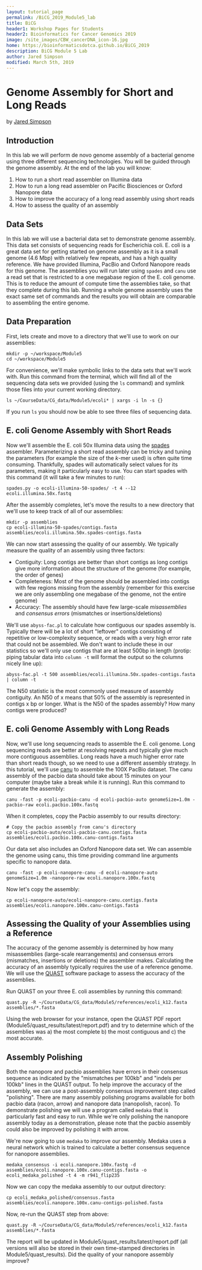 ```yaml
---
layout: tutorial_page
permalink: /BiCG_2019_Module5_lab
title: BiCG
header1: Workshop Pages for Students
header2: Bioinformatics for Cancer Genomics 2019
image: /site_images/CBW_cancerDNA_icon-16.jpg
home: https://bioinformaticsdotca.github.io/BiCG_2019
description: BiCG Module 5 Lab
author: Jared Simpson
modified: March 5th, 2019
---
```


# Genome Assembly for Short and Long Reads

by [Jared Simpson](https://simpsonlab.github.io)

## Introduction

In this lab we will perform de novo genome assembly of a bacterial genome using three different sequencing technologies. You will be guided through the genome assembly. At the end of the lab you will know:

1. How to run a short read assembler on Illumina data
2. How to run a long read assembler on Pacific Biosciences or Oxford Nanopore data
3. How to improve the accuracy of a long read assembly using short reads
4. How to assess the quality of an assembly

## Data Sets

In this lab we will use a bacterial data set to demonstrate genome assembly. This data set consists of sequencing reads for Escherichia coli. E. coli is a great data set for getting started on genome assembly as it is a small genome (4.6 Mbp) with relatively few repeats, and has a high quality reference. We have provided Illumina, PacBio and Oxford Nanopore reads for this genome. The assemblies you will run later using `spades` and `canu` use a read set that is restricted to a one megabase region of the E. coli genome. This is to reduce the amount of compute time the assemblies take, so that they complete during this lab. Running a whole genome assembly uses the exact same set of commands and the results you will obtain are comparable to assembling the entire genome.

## Data Preparation

First, lets create and move to a directory that we'll use to work on our assemblies:

```
mkdir -p ~/workspace/Module5
cd ~/workspace/Module5
```

For convenience, we'll make symbolic links to the data sets that we'll work with. Run this command from the terminal, which will find all of the sequencing data sets we provided (using the `ls` command) and symlink those files into your current working directory.


```
ls ~/CourseData/CG_data/Module5/ecoli* | xargs -i ln -s {}
```

If you run `ls` you should now be able to see three files of sequencing data.

## E. coli Genome Assembly with Short Reads

Now we'll assemble the E. coli 50x Illumina data using the [spades](http://bioinf.spbau.ru/spades) assembler. Parameterizing a short read assembly can be tricky and tuning the parameters (for example the size of the *k*-mer used) is often quite time consuming. Thankfully, spades will automatically select values for its parameters, making it particularly easy to use. You can start spades with this command (it will take a few minutes to run):

```
spades.py -o ecoli-illumina-50-spades/ -t 4 --12 ecoli.illumina.50x.fastq
```

After the assembly completes, let's move the results to a new directory that we'll use to keep track of all of our assemblies:

```
mkdir -p assemblies
cp ecoli-illumina-50-spades/contigs.fasta assemblies/ecoli.illumina.50x.spades-contigs.fasta
```

We can now start assessing the quality of our assembly. We typically measure the quality of an assembly using three factors:

- Contiguity: Long contigs are better than short contigs as long contigs give more information about the structure of the genome (for example, the order of genes)
- Completeness: Most of the genome should be assembled into contigs with few regions missing from the assembly (remember for this exercise we are only assembling one megabase of the genome, not the entire genome)
- Accuracy: The assembly should have few large-scale *misassemblies* and *consensus errors* (mismatches or insertions/deletions)

We'll use `abyss-fac.pl` to calculate how contiguous our spades assembly is. Typically there will be a lot of short "leftover" contigs consisting of repetitive or low-complexity sequence, or reads with a very high error rate that could not be assembled. We don't want to include these in our statistics so we'll only use contigs that are at least 500bp in length (protip: piping tabular data into `column -t` will format the output so the columns nicely line up):

```
abyss-fac.pl -t 500 assemblies/ecoli.illumina.50x.spades-contigs.fasta | column -t
```

The N50 statistic is the most commonly used measure of assembly contiguity. An N50 of x means that 50% of the assembly is represented in contigs x bp or longer. What is the N50 of the spades assembly? How many contigs were produced?

## E. coli Genome Assembly with Long Reads

Now, we'll use long sequencing reads to assemble the E. coli genome. Long sequencing reads are better at resolving repeats and typically give much more contiguous assemblies. Long reads have a much higher error rate than short reads though, so we need to use a different assembly strategy. In this tutorial, we'll use [canu](https://github.com/marbl/canu) to assemble the 100X PacBio dataset. The canu assembly of the pacbio data should take about 15 minutes on your computer (maybe take a break while it is running).  Run this command to generate the assembly:

```
canu -fast -p ecoli-pacbio-canu -d ecoli-pacbio-auto genomeSize=1.0m -pacbio-raw ecoli.pacbio.100x.fastq
```

When it completes, copy the Pacbio assembly to our results directory:

```
# Copy the pacbio assembly from canu's directory
cp ecoli-pacbio-auto/ecoli-pacbio-canu.contigs.fasta assemblies/ecoli.pacbio.100x.canu-contigs.fasta
```

Our data set also includes an Oxford Nanopore data set. We can assemble the genome using canu, this time providing command line arguments specific to nanopore data.

```
canu -fast -p ecoli-nanopore-canu -d ecoli-nanopore-auto genomeSize=1.0m -nanopore-raw ecoli.nanopore.100x.fastq
```

Now let's copy the assembly:

```
cp ecoli-nanopore-auto/ecoli-nanopore-canu.contigs.fasta assemblies/ecoli.nanopore.100x.canu-contigs.fasta
```

## Assessing the Quality of your Assemblies using a Reference

The accuracy of the genome assembly is determined by how many misassemblies (large-scale rearrangements) and consensus errors (mismatches, insertions or deletions) the assembler makes. Calculating the accuracy of an assembly typically requires the use of a reference genome. We will use the [QUAST](http://quast.bioinf.spbau.ru/) software package to assess the accuracy of the assemblies.

Run QUAST on your three E. coli assemblies by running this command:

```
quast.py -R ~/CourseData/CG_data/Module5/references/ecoli_k12.fasta assemblies/*.fasta
```

Using the web browser for your instance, open the QUAST PDF report (Module5/quast_results/latest/report.pdf) and try to determine which of the assemblies was a) the most complete b) the most contiguous and c) the most accurate.

## Assembly Polishing

Both the nanopore and pacbio assemblies have errors in their consensus sequence as indicated by the "mismatches per 100kb" and "indels per 100kb" lines in the QUAST output. To help improve the accuracy of the assembly, we can use a post-assembly consensus improvement step called "polishing". There are many assembly polishing programs available for both pacbio data (racon, arrow) and nanopore data (nanopolish, racon). To demonstrate polishing we will use a program called `medaka` that is particularly fast and easy to run. While we're only polishing the nanopore assembly today as a demonstration, please note that the pacbio assembly could also be improved by polishing it with arrow.

We're now going to use `medaka` to improve our assembly. Medaka uses a neural network which is trained to calculate a better consensus sequence for nanopore assemblies.

```
medaka_consensus -i ecoli.nanopore.100x.fastq -d assemblies/ecoli.nanopore.100x.canu-contigs.fasta -o ecoli_medaka_polished -t 4 -m r941_flip235
```

Now we can copy the medaka assembly to our output directory:

```
cp ecoli_medaka_polished/consensus.fasta assemblies/ecoli.nanopore.100x.canu-contigs-polished.fasta
```

Now, re-run the QUAST step from above:

```
quast.py -R ~/CourseData/CG_data/Module5/references/ecoli_k12.fasta assemblies/*.fasta
```

The report will be updated in Module5/quast_results/latest/report.pdf (all versions will also be stored in their own time-stamped directories in Module5/quast_results). Did the quality of your nanopore assembly improve?
